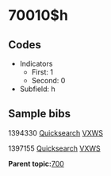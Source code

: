 # 70010$h

## Codes

-   Indicators
    -   First: 1
    -   Second: 0
-   Subfield: h

## Sample bibs

1394330 [Quicksearch](https://search.library.yale.edu/catalog/1394330) [VXWS](http://prodorbis.library.yale.edu:7014/vxws/GetHoldingsService?bibId=1394330)

1397155 [Quicksearch](https://search.library.yale.edu/catalog/1397155) [VXWS](http://prodorbis.library.yale.edu:7014/vxws/GetHoldingsService?bibId=1397155)

**Parent topic:**[700](../../tags/700/700.md)

